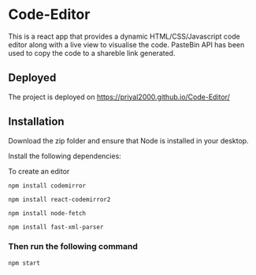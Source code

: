 # Code-Editor
This is a react app that provides a dynamic HTML/CSS/Javascript code editor along with a live view to visualise the code. PasteBin API has been used to copy the code to a shareble link generated.

## Deployed 
The project is deployed on 
https://priyal2000.github.io/Code-Editor/


## Installation
Download the zip folder and ensure that Node is installed in your desktop.

Install the following dependencies:

To create an editor
<pre><code>npm install codemirror
</code></pre>

<pre><code>npm install react-codemirror2</pre></code>

<pre><code>npm install node-fetch</pre></code>

<pre><code>npm install fast-xml-parser</pre></code>

### Then run the following command

<pre><code>npm start</pre></code>

